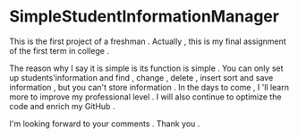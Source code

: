 # SimpleStudentInformationManager
This is the first project of a freshman . Actually , this is my final assignment of the first term in college .

The reason why I say it is simple is its function is simple . You can only set up students'information and find , change , delete , insert sort and save information , but you can't store information . In the days to come , I 'll learn more to improve my professional level . I will also continue to optimize the code and enrich my GitHub . 

I'm looking forward to your comments . Thank you .
